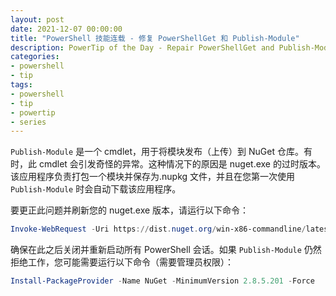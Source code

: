 ```yaml
---
layout: post
date: 2021-12-07 00:00:00
title: "PowerShell 技能连载 - 修复 PowerShellGet 和 Publish-Module"
description: PowerTip of the Day - Repair PowerShellGet and Publish-Module
categories:
- powershell
- tip
tags:
- powershell
- tip
- powertip
- series
---
```

`Publish-Module` 是一个 cmdlet，用于将模块发布（上传）到 NuGet 仓库。有时，此 cmdlet 会引发奇怪的异常。这种情况下的原因是 nuget.exe 的过时版本。该应用程序负责打包一个模块并保存为.nupkg 文件，并且在您第一次使用 `Publish-Module` 时会自动下载该应用程序。

要更正此问题并刷新您的 nuget.exe 版本，请运行以下命令：

```powershell
Invoke-WebRequest -Uri https://dist.nuget.org/win-x86-commandline/latest/nuget.exe -OutFile "$env:LOCALAPPDATA\Microsoft\Windows\PowerShell\PowerShellGet\NuGet.exe"
```

确保在此之后关闭并重新启动所有 PowerShell 会话。如果 `Publish-Module` 仍然拒绝工作，您可能需要运行以下命令（需要管理员权限）：

```powershell
Install-PackageProvider -Name NuGet -MinimumVersion 2.8.5.201 -Force
```

<!--本文国际来源：[Repair PowerShellGet and Publish-Module](https://community.idera.com/database-tools/powershell/powertips/b/tips/posts/repair-powershellget-and-publish-module)-->

